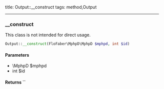 title: Output::__construct
tags: method,Output

---

<div class="method">
<h3 class="method-name">__construct</h3>
<p>This class is not intended for direct usage.</p>

```php
Output::__construct(FloFaber\MphpD\MphpD $mphpd, int $id)
```

#### Parameters

*  \MphpD $mphpd
*  int $id


#### Returns ``



</div>